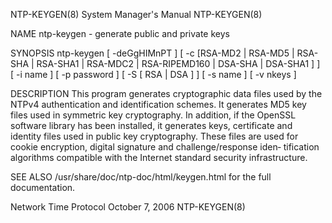 NTP-KEYGEN(8)                                                 System Manager's Manual                                                NTP-KEYGEN(8)

NAME
       ntp-keygen - generate public and private keys

SYNOPSIS
       ntp-keygen  [  -deGgHIMnPT ] [ -c [RSA-MD2 | RSA-MD5 | RSA-SHA | RSA-SHA1 | RSA-MDC2 | RSA-RIPEMD160 | DSA-SHA | DSA-SHA1 ] ] [ -i name ] [
       -p password ] [ -S [ RSA | DSA ] ] [ -s name ] [ -v nkeys ]

DESCRIPTION
       This program generates cryptographic data files used by the NTPv4 authentication and identification schemes. It  generates  MD5  key  files
       used  in  symmetric  key  cryptography. In addition, if the OpenSSL software library has been installed, it generates keys, certificate and
       identity files used in public key cryptography. These files are used for cookie encryption, digital signature and challenge/response  iden‐
       tification algorithms compatible with the Internet standard security infrastructure.

SEE ALSO
       /usr/share/doc/ntp-doc/html/keygen.html for the full documentation.

Network Time Protocol                                             October 7, 2006                                                    NTP-KEYGEN(8)
